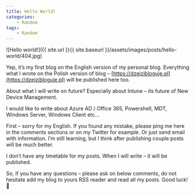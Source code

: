 ```yaml
---
title: Hello World!
categories:
    - Random
tags:
    - Random
---
```

![Hello world!]({{ site.url }}{{ site.baseurl }}/assets/images/posts/hello-world/404.jpg)

Yep, it’s my first blog on the English version of my personal blog. Everything what I wrote on the Polish version of blog – [https://dzejzibloguje.pl](https://dzejzibloguje.pl) will be published here too.

About what I will write on future? Especially about Intune – its future of New Device Management.

I would like to write about Azure AD / Office 365, Powershell, MDT, Windows Server, Windows Client etc…

First – sorry for my English. If you found any mistake, please ping me here in the comments sections or on my Twitter for example. Or just send email with information. I’m still learning, but I think after publishing couple posts will be much better.

I don’t have any timetable for my posts. When I will write – it will be published.

So, if you have any questions – please ask on below comments, do not hesitate add my blog to yours RSS reader and read all my posts. Good luck! 🙂
